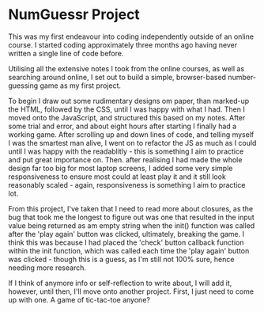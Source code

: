 # NumGuessr Project

<p>This was my first endeavour into coding independently outside of an online course. I started coding approximately three months ago having never written a single line of code before.</p>

<p>Utilising all the extensive notes I took from the online courses, as well as searching around online, I set out to build a simple, browser-based number-guessing game as my first project.</p>

<p>To begin I draw out some rudimentary designs om paper, than marked-up the HTML, followed by the CSS, until I was happy with what I had. Then I moved onto the JavaScript, and structured this based on my notes. After some trial and error, and about eight hours after starting I finally had a working game. After scrolling up and down lines of code, and telling myself I was the smartest man alive, I went on to refactor the JS as much as I could until I was happy with the readablitly - this is something I aim to practice and put great importance on. Then. after realising I had made the whole design far too big for most laptop screens, I added some very simple responsiveness to ensure most could at least play it and it still look reasonably scaled - again, responsiveness is something I aim to practice lot.</p>

<p>From this project, I've taken that I need to read more about closures, as the bug that took me the longest to figure out was one that resulted in the input value being returned as am empty string when the init() function was called after the 'play again' button was clicked, ultimately, breaking the game. I think this was because I had placed the 'check' button callback function within the init function, which was called each time the 'play again' button was clicked - though this is a guess, as I'm still not 100% sure, hence needing more research.</p>

<p>If I think of anymore info or self-reflection to write about, I will add it, however, until then, I'll move onto another project. First, I just need to come up with one. A game of tic-tac-toe anyone?</p>
